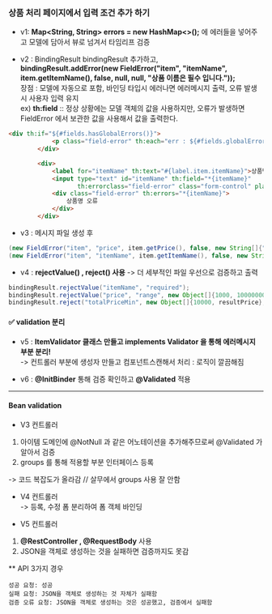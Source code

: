### 상품 처리 페이지에서 입력 조건 추가 하기

- v1: **Map<String, String> errors = new HashMap<>();** 에 에러들을 넣어주고 모델에 담아서 뷰로 넘겨서 타임리프 검증  

- v2 : BindingResult bindingResult 추가하고,   
**bindingResult.addError(new FieldError("item", "itemName", item.getItemName(), false, null, null, "상품 이름은 필수 입니다."));**  
장점 : 모델에 자동으로 포함, 바인딩 타입시 에러나면 에러메시지 출력, 오류 발생시 사용자 입력 유지    
ex) **th:field** :: 정상 상황에는 모델 객체의 값을 사용하지만, 오류가 발생하면 FieldError 에서 보관한 값을 사용해서 값을 출력한다.  
```html
<div th:if="${#fields.hasGlobalErrors()}">
            <p class="field-error" th:each="err : ${#fields.globalErrors()}" th:text="${err}">글로벌 오류 메시지</p>
        </div>

        <div>
            <label for="itemName" th:text="#{label.item.itemName}">상품명</label>
            <input type="text" id="itemName" th:field="*{itemName}"
                   th:errorclass="field-error" class="form-control" placeholder="이름을 입력하세요">
            <div class="field-error" th:errors="*{itemName}">
                상품명 오류
            </div>
        </div>
```


- v3 : 메시지 파일 생성 후 
```Java
(new FieldError("item", "price", item.getPrice(), false, new String[]{"range.item.price"}, new Object[]{1000, 1000000}, null)); 
(new FieldError("item", "itemName", item.getItemName(), false, new String[]{"required.item.itemName"}, null, null)); 
```

- v4 : **rejectValue() , reject() 사용** -> 더 세부적인 파일 우선으로 검증하고 출력   
```Java
bindingResult.rejectValue("itemName", "required");
bindingResult.rejectValue("price", "range", new Object[]{1000, 10000000}, null);
bindingResult.reject("totalPriceMin", new Object[]{10000, resultPrice}, null); // 특정 필드가 아닌 복합 검증 
```


#### ✅ validation 분리 

- v5 : **ItemValidator 클래스 만들고 implements Validator 을 통해 에러메시지 부분 분리!**   
-> 컨트롤러 부분에 생성자 만들고 컴포넌트스캔해서 처리 : 로직이 깔끔해짐 

- v6 : **@InitBinder** 통해 검증 확인하고 **@Validated** 적용 

---------------------------------

#### Bean validation  

- V3 컨트롤러     
1. 아이템 도메인에 @NotNull 과 같은 어노테이션을 추가해주므로써 @Validated 가 알아서 검증   
2. groups 를 통해 적용할 부분 인터페이스 등록     

-> 코드 복잡도가 올라감 // 살무에서 groups 사용 잘 안함   


- V4 컨트롤러   
-> 등록, 수정 폼 분리하여 폼 객체 바인딩  

- V5 컨트롤러   
1. **@RestController , @RequestBody** 사용  
2. JSON을 객체로 생성하는 것을 실패하면 검증까지도 못감   

** API 3가지 경우    
```
성공 요청: 성공
실패 요청: JSON을 객체로 생성하는 것 자체가 실패함
검증 오류 요청: JSON을 객체로 생성하는 것은 성공했고, 검증에서 실패함
```






 
